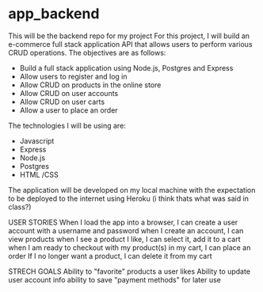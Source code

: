 # app_backend
This will be the backend repo for my project
For this project, I will build an e-commerce full stack application API that allows users to perform various CRUD operations. The objectives are as follows:
- Build a full stack application using Node.js, Postgres and Express
- Allow users to register and log in 
- Allow CRUD on products in the online store
- Allow CRUD on user accounts
- Allow CRUD on user carts
- Allow a user to place an order

The technologies I will be using are:
- Javascript
- Express
- Node.js
- Postgres
- HTML /CSS

The application will be developed on my local machine with the expectation to be deployed to the internet using Heroku (i think thats what was said in class?)

USER STORIES
When I load the app into a browser, I can create a user account with a username and password
when I create an account, I can view products
when I see a product I like, I can select it, add it to a cart
when I am ready to checkout with my product(s) in my cart, I can place an order
If I no longer want a product, I can delete it from my cart

STRECH GOALS
Ability to "favorite" products a user likes
Ability to update user account info
ability to save "payment methods" for later use
